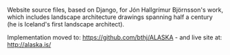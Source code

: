 Website source files, based on Django, for Jón Hallgrímur Björnsson's work, which includes landscape architecture drawings spanning half a century (he is Iceland's first landscape architect).

Implementation moved to: https://github.com/bthj/ALASKA - and live site at:  http://alaska.is/